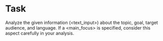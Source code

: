 # Task

Analyze the given information (<text_input>) about the topic, goal, target audience, and language. If a <main_focus> is specified, consider this aspect carefully in your analysis.
